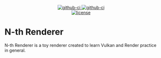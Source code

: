 <div align="center">
  <div>
    <a href="https://github.com/K4kug3n/NTH/actions?query=workflow%3AWindow-Build">
      <img src="https://github.com/K4kug3n/NTH/workflows/Window-Build/badge.svg" alt="github-ci" />
    </a>
    <a href="https://github.com/K4kug3n/NTH/actions?query=workflow%3ALinux-Build">
      <img src="https://github.com/K4kug3n/NTH/workflows/Linux-Build/badge.svg" alt="github-ci" />
    </a>
  </div>
  <div>
    <a href="https://github.com/K4kug3n/NTH/blob/master/LICENSE.md">
      <img src="https://img.shields.io/github/license/K4kug3n/NTH?style=plastic" alt="license" />
    </a>
  </div>

</div>

# N-th Renderer

N-th Renderer is a toy renderer created to learn Vulkan and Render practice in general.